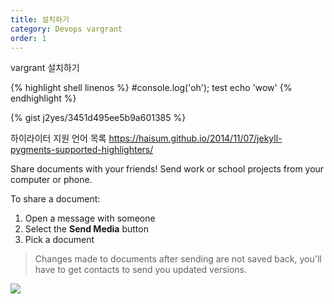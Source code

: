 ```yaml
---
title: 설치하기
category: Devops vargrant
order: 1
---
```


vargrant 설치하기

{% highlight shell linenos %}
#console.log('oh');
test
echo 'wow'
{% endhighlight %}

{% gist j2yes/3451d495ee5b9a601385 %}

하이라이터 지원 언어 목록
https://haisum.github.io/2014/11/07/jekyll-pygments-supported-highlighters/

Share documents with your friends! Send work or school projects from your computer or phone.

To share a document:

1. Open a message with someone
2. Select the **Send Media** button
3. Pick a document

> Changes made to documents after sending are not saved back, you'll have to get contacts to send you updated versions.

![](//placehold.it/800x600)
